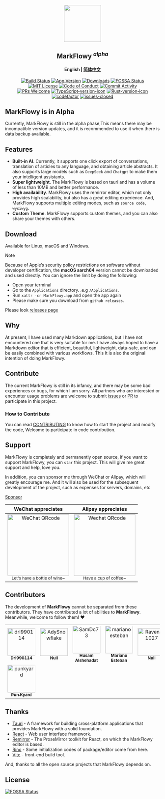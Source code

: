 <div align="center">
  <img align="center" src="./public/logo.png" width="120" height="120" />
</div>

<h2 align="center"/>MarkFlowy <sup><em>alpha</em></sup></h2>

<h4 align="center"><strong>English</strong> | <a href="./README_CN.md">简体中文</a></h4>

<div align="center">

[![Build Status][build-badge]][build]
[![App Version][version-badge]][release]
[![Downloads][downloads-badge]][release]
[![FOSSA Status](https://app.fossa.com/api/projects/git%2Bgithub.com%2Fdrl990114%2FMarkFlowy.svg?type=shield)](https://app.fossa.com/projects/git%2Bgithub.com%2Fdrl990114%2FMarkFlowy?ref=badge_shield)
<br/>
[![MIT License][license-badge]][license]
[![Code of Conduct][coc-badge]][coc]
[![Commit Activity][commit-badge]][commit]
<br/>
[![PRs Welcome][prs-welcome-badge]][prs-welcome]
[![TypeScript-version-icon]](https://www.typescriptlang.org/)
[![Rust-version-icon]](https://www.rust-lang.org/)
<br/>
[![codefactor]](https://www.codefactor.io/repository/github/drl990114/markflowy)
[![issues-closed]](https://github.com/drl990114/MarkFlowy/issues?q=sort%3Aupdated-desc+is%3Aissue+is%3Aclosed)
</div>

## MarkFlowy is in Alpha

Currently, MarkFlowy is still in the alpha phase,This means there may be incompatible version updates, and it is recommended to use it when there is data backup available. 

## Features

- **Built-in AI**. Currently, it supports one click export of conversations, translation of articles to any language, and obtaining article abstracts. It also supports large models such as `DeepSeek` and `Chatgpt` to make them your intelligent assistants.
- **Super lightweight**. The MarkFlowy is based on tauri and has a volume of less than 10MB and better performance.
- **High availability**. MarkFlowy uses the remirror editor, which not only provides high scalability, but also has a great editing experience. And, MarkFlowy supports multiple editing modes, such as `source code`, `wysiwyg`.
- **Custom Theme**. MarkFlowy supports custom themes, and you can also share your themes with others.

## Download

Available for Linux, macOS and Windows.

> [!NOTE]
> Because of Apple’s security policy restrictions on software without developer certification, the **macOS aarch64** version cannot be downloaded and used directly. You can ignore the limit by doing the following:
> - Open your terminal
> - Go to the `Applications` directory. .e.g `/Applications`.
> - Run `xattr -cr MarkFlowy.app` and open the app again
> - Please make sure you download from `github releases`.

Please look [releases page](https://github.com/drl990114/MarkFlowy/releases)

## Why
At present, I have used many Markdown applications, but I have not encountered one that is very suitable for me. I have always hoped to have a Markdown editor that is efficient, beautiful, lightweight, data-safe, and can be easily combined with various workflows. This It is also the original intention of doing MarkFlowy.

## Contribute

The current MarkFlowy is still in its infancy, and there may be some bad experiences or bugs, for which I am sorry. All partners who are interested or encounter usage problems are welcome to submit [issues](https://github.com/drl990114/MarkFlowy/issues/new) or [PR](https://github.com/drl990114/MarkFlowy/compare) to participate in this project.

### How to Contribute

You can read [CONTRIBUTING](./docs/Community/CONTRIBUTING.md) to know how to start the project and modify the code, Welcome to participate in code contribution.

## Support

MarkFlowy is completely and permanently open source, if you want to support MarkFlowy, you can `star` this project. This will give me great support and help, love you.

In addition, you can sponsor me through WeChat or Alipay, which will greatly encourage me. And it will also be used for the subsequent development of the project, such as expenses for servers, domains, etc

[Sponsor](https://drl990114.github.io/sponsor)

| WeChat appreciates | Alipay appreciates |
| :-: | :-: |
| <img src="https://drl990114.github.io/images/wxpay.png" alt="WeChat QRcode" width=200> <br><small>Let's have a bottle of wine~</small> | <img src="https://drl990114.github.io/images/alipay.png" alt="Wechat QRcode" width=200> <br><small>Have a cup of coffee~</small> |

## Contributors

The development of **MarkFlowy** cannot be separated from these contributors. They have contributed a lot of abilities to **MarkFlowy**. Meanwhile, welcome to follow them! ❤️

<!-- readme: contributors -start -->
<table>
<tr>
    <td align="center">
        <a href="https://github.com/drl990114">
            <img src="https://avatars.githubusercontent.com/u/48054715?v=4" width="90;" alt="drl990114"/>
            <br />
            <sub><b>Drl990114</b></sub>
        </a>
    </td>
    <td align="center">
        <a href="https://github.com/AdySnowflake">
            <img src="https://avatars.githubusercontent.com/u/163967164?v=4" width="90;" alt="AdySnowflake"/>
            <br />
            <sub><b>Null</b></sub>
        </a>
    </td>
    <td align="center">
        <a href="https://github.com/SamDc73">
            <img src="https://avatars.githubusercontent.com/u/144215270?v=4" width="90;" alt="SamDc73"/>
            <br />
            <sub><b>Husam Alshehadat</b></sub>
        </a>
    </td>
    <td align="center">
        <a href="https://github.com/marianoesteban">
            <img src="https://avatars.githubusercontent.com/u/3076449?v=4" width="90;" alt="marianoesteban"/>
            <br />
            <sub><b>Mariano Esteban</b></sub>
        </a>
    </td>
    <td align="center">
        <a href="https://github.com/Raven-1027">
            <img src="https://avatars.githubusercontent.com/u/83693755?v=4" width="90;" alt="Raven-1027"/>
            <br />
            <sub><b>Null</b></sub>
        </a>
    </td>
    <td align="center">
        <a href="https://github.com/chiefass">
            <img src="https://avatars.githubusercontent.com/u/106591791?v=4" width="90;" alt="chiefass"/>
            <br />
            <sub><b>Chiefass</b></sub>
        </a>
    </td>
    <td align="center">
        <a href="https://github.com/fossabot">
            <img src="https://avatars.githubusercontent.com/u/29791463?v=4" width="90;" alt="fossabot"/>
            <br />
            <sub><b>Fossabot</b></sub>
        </a>
    </td></tr>
<tr>
    <td align="center">
        <a href="https://github.com/punkyard">
            <img src="https://avatars.githubusercontent.com/u/59349105?v=4" width="90;" alt="punkyard"/>
            <br />
            <sub><b>Pun Kyard</b></sub>
        </a>
    </td></tr>
</table>
<!-- readme: contributors -end -->

## Thanks

- <a href="https://github.com/tauri-apps/tauri" target="_blank">Tauri</a> - A framework for building cross-platform applications that provides MarkFlowy with a solid foundation.
- <a href="https://github.com/facebook/react" target="_blank">React</a> - Web user interface framework.
- <a href="https://github.com/remirror/remirror" target="_blank">Remirror</a> - The ProseMirror toolkit for React, on which the MarkFlowy editor is based.
- <a href="https://github.com/ocavue/rino" target="_blank">Rino</a> - Some initialization codes of package/editor come from here.
- <a href="https://github.com/vitejs/vite" target="_blank">Vite</a> - front-end build tool.

And, thanks to all the open source projects that MarkFlowy depends on.

<!-- badges -->
[build-badge]: https://img.shields.io/github/actions/workflow/status/drl990114/MarkFlowy/nodejs.yml.svg?style=flat-square
[build]: https://github.com/drl990114/MarkFlowy/actions/workflows/nodejs.yml
[downloads-badge]:  https://img.shields.io/github/downloads/drl990114/MarkFlowy/total?label=downloads&style=flat-square
[license-badge]: https://img.shields.io/badge/license-AGPL-purple.svg?style=flat-square
[license]: https://opensource.org/licenses/AGPL-3.0
[release]: https://github.com/drl990114/MarkFlowy/releases
[prs-welcome-badge]: https://img.shields.io/badge/PRs-welcome-brightgreen.svg?style=flat-square
[prs-welcome]: https://github.com/drl990114/MarkFlowy/blob/main/CONTRIBUTING.md
[coc-badge]: https://img.shields.io/badge/code%20of-conduct-ff69b4.svg?style=flat-square
[coc]: https://github.com/drl990114/MarkFlowy/blob/main/CODE_OF_CONDUCT.md
[commit-badge]: https://img.shields.io/github/commit-activity/m/drl990114/MarkFlowy?color=%23ff9900&style=flat-square
[commit]: https://github.com/drl990114/MarkFlowy
[version-badge]: https://img.shields.io/github/v/release/drl990114/MarkFlowy?color=%239accfe&label=version&style=flat-square
[rust-version-icon]: https://img.shields.io/badge/Rust-1.85.0-dea584?style=flat-square
[typescript-version-icon]: https://img.shields.io/github/package-json/dependency-version/drl990114/MarkFlowy/dev/typescript?label=TypeScript&style=flat-square
[codefactor]: https://www.codefactor.io/repository/github/drl990114/markflowy/badge/main?style=flat-square
[issues-closed]: https://img.shields.io/github/issues-closed/drl990114/MarkFlowy.svg?style=flat-square


## License
[![FOSSA Status](https://app.fossa.com/api/projects/git%2Bgithub.com%2Fdrl990114%2FMarkFlowy.svg?type=large)](https://app.fossa.com/projects/git%2Bgithub.com%2Fdrl990114%2FMarkFlowy?ref=badge_large)
